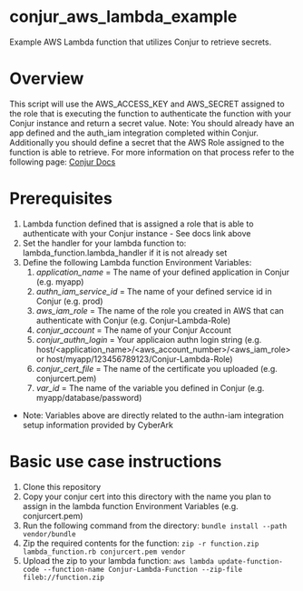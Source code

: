 # conjur_aws_lambda_example
Example AWS Lambda function that utilizes Conjur to retrieve secrets.

# Overview
This script will use the AWS_ACCESS_KEY and AWS_SECRET assigned to the role that is executing the function to authenticate the function with your Conjur instance and return a secret value. Note: You should already have an app defined and the auth_iam integration completed within Conjur. Additionally you should define a secret that the AWS Role assigned to the function is able to retrieve. For more information on that process refer to the following page: [Conjur Docs](https://docs.cyberark.com/Product-Doc/OnlineHelp/AAM-DAP/Latest/en/Content/Operations/Services/AWS_IAM_Authenticator.htm?tocpath=Integrations%7C_____10)

# Prerequisites
1. Lambda function defined that is assigned a role that is able to authenticate with your Conjur instance - See docs link above
2. Set the handler for your lambda function to: lambda_function.lambda_handler if it is not already set
2. Define the following Lambda function Environment Variables:
   1. *application_name* = The name of your defined application in Conjur (e.g. myapp)
   2. *authn_iam_service_id* = The name of your defined service id in Conjur (e.g. prod)
   3. *aws_iam_role* = The name of the role you created in AWS that can authenticate with Conjur (e.g. Conjur-Lambda-Role)
   4. *conjur_account* = The name of your Conjur Account
   5. *conjur_authn_login* = Your applicaion authn login string (e.g. host/<application_name>/<aws_account_number>/<aws_iam_role> or host/myapp/123456789123/Conjur-Lambda-Role)
   6. *conjur_cert_file* = The name of the certificate you uploaded (e.g. conjurcert.pem)
   7. *var_id* = The name of the variable you defined in Conjur (e.g. myapp/database/password)
* Note: Variables above are directly related to the authn-iam integration setup information provided by CyberArk

# Basic use case instructions
1. Clone this repository
2. Copy your conjur cert into this directory with the name you plan to assign in the lambda function Environment Variables (e.g. conjurcert.pem)
3. Run the following command from the directory: `bundle install --path vendor/bundle`
4. Zip the required contents for the function: `zip -r function.zip lambda_function.rb conjurcert.pem vendor`
5. Upload the zip to your lambda function: `aws lambda update-function-code --function-name Conjur-Lambda-Function --zip-file fileb://function.zip`
